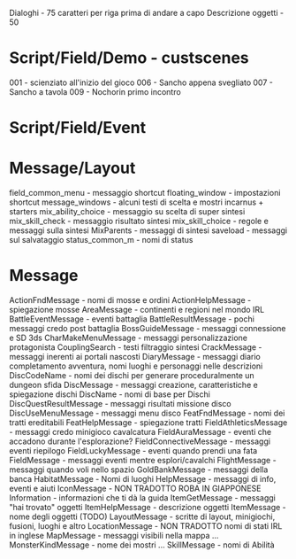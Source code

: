 Dialoghi - 75 caratteri per riga prima di andare a capo
Descrizione oggetti - 50

# Script/Field/Demo - custscenes

001 - scienziato all'inizio del gioco
006 - Sancho appena svegliato
007 - Sancho a tavola
009 - Nochorin primo incontro

# Script/Field/Event

# Message/Layout

field_common_menu - messaggio shortcut
floating_window - impostazioni shortcut
message_windows - alcuni testi di scelta e mostri incarnus + starters
mix_ability_choice - messaggio su scelta di super sintesi
mix_skill_check - messaggio risultato sintesi
mix_skill_choice - regole e messaggi sulla sintesi
MixParents - messaggi di sintesi
saveload - messaggi sul salvataggio
status_common_m - nomi di status

# Message

ActionFndMessage - nomi di mosse e ordini
ActionHelpMessage - spiegazione mosse
AreaMessage - continenti e regioni nel mondo IRL
BattleEventMessage - eventi battaglia
BattleResultMessage - pochi messaggi credo post battaglia
BossGuideMessage - messaggi connessione e SD 3ds
CharMakeMenuMessage - messaggi personalizzazione protagonista
CouplingSearch - testi filtraggio sintesi
CrackMessage - messaggi inerenti ai portali nascosti
DiaryMessage - messaggi diario completamento avventura, nomi luoghi e personaggi nelle descrizioni
DiscCodeName - nomi dei dischi per generare proceduralmente un dungeon sfida
DiscMessage - messaggi creazione, caratteristiche e spiegazione dischi
DiscName - nomi di base per Dischi
DiscQuestResultMessage - messaggi risultati missione disco
DiscUseMenuMessage - messaggi menu disco
FeatFndMessage - nomi dei tratti ereditabili
FeatHelpMessage - spiegazione tratti
FieldAthleticsMessage - messaggi credo minigioco cavalcatura
FieldAuraMessage - eventi che accadono durante l'esplorazione?
FieldConnectiveMessage - messaggi eventi riepilogo
FieldLuckyMessage - eventi quando prendi una fata
FieldMessage - messaggi eventi mentre esplori/cavalchi
FlightMessage - messaggi quando voli nello spazio
GoldBankMessage - messaggi della banca
HabitatMessage - Nomi di luoghi
HelpMessage - messaggi di info, eventi e aiuti
IconMessage - NON TRADOTTO ROBA IN GIAPPONESE
Information - informazioni che ti dà la guida
ItemGetMessage - messaggi "hai trovato" oggetti
ItemHelpMessage - descrizione oggetti
ItemMessage - nome degli oggetti (TODO)
LayoutMessage - scritte di layout, minigiochi, fusioni, luoghi e altro
LocationMessage - NON TRADOTTO nomi di stati IRL in inglese
MapMessage - messaggi visibili nella mappa
...
MonsterKindMessage - nome dei mostri
...
SkillMessage - nomi di Abilità
